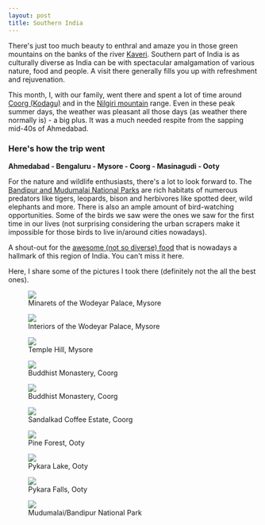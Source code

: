 ```yaml
---
layout: post
title: Southern India
---
```


There's just too much beauty to enthral and amaze you in those green mountains on the banks of the river [Kaveri](http://en.wikipedia.org/wiki/Cauvery). Southern part of India is as culturally diverse as India can be with spectacular amalgamation of various nature, food and people. A visit there generally fills you up with refreshment and rejuvenation. 

This month, I, with our family, went there and spent a lot of time around [Coorg (Kodagu)](http://en.wikipedia.org/wiki/Coorg) and in the [Nilgiri mountain](http://en.wikipedia.org/wiki/Nilgiri_mountains) range. Even in these peak summer days, the weather was pleasant all those days (as weather there normally is) - a big plus. It was a much needed respite from the sapping mid-40s of Ahmedabad.

### Here's how the trip went

**Ahmedabad - Bengaluru - Mysore - Coorg - Masinagudi - Ooty**

For the nature and wildlife enthusiasts, there's a lot to look forward to. The [Bandipur and Mudumalai National Parks](https://www.google.co.in/search?q=bandipur+national+park&client=safari&rls=en&source=lnms&tbm=isch&sa=X&ei=Kx2pU5_uEs61uATT14DoCg&ved=0CAkQ_AUoAg&biw=1280&bih=664#q=bandipur+national+park&rls=en&tbm=isch) are rich habitats of numerous predators like tigers, leopards, bison and herbivores like spotted deer, wild elephants and more. There is also an ample amount of bird-watching opportunities. Some of the birds we saw were the ones we saw for the first time in our lives (not surprising considering the urban scrapers make it impossible for those birds to live in/around cities nowadays).

A shout-out for the [awesome (not so diverse) food](https://www.google.co.in/search?q=bandipur+national+park&client=safari&rls=en&source=lnms&tbm=isch&sa=X&ei=Kx2pU5_uEs61uATT14DoCg&ved=0CAkQ_AUoAg&biw=1280&bih=664#q=south+indian+food&rls=en&tbm=isch) that is nowadays a hallmark of this region of India. You can't miss it here.

Here, I share some of the pictures I took there (definitely not the all the best ones). 

<figure>
	<img src="{{ site.url }}/images/south0.jpg">
	<figcaption>Minarets of the Wodeyar Palace, Mysore</figcaption>
</figure>

<figure>
	<img src="{{ site.url }}/images/south1.jpg">
	<figcaption>Interiors of the Wodeyar Palace, Mysore</figcaption>
</figure>

<figure>
	<img src="{{ site.url }}/images/south2.jpg">
	<figcaption>Temple Hill, Mysore</figcaption>
</figure>

<figure>
	<img src="{{ site.url }}/images/south3.jpg">
	<figcaption>Buddhist Monastery, Coorg</figcaption>
</figure>

<figure>
	<img src="{{ site.url }}/images/south4.jpg">
	<figcaption>Buddhist Monastery, Coorg</figcaption>
</figure>

<figure>
	<img src="{{ site.url }}/images/south5.jpg">
	<figcaption>Sandalkad Coffee Estate, Coorg</figcaption>
</figure>

<figure>
	<img src="{{ site.url }}/images/south6.jpg">
	<figcaption>Pine Forest, Ooty</figcaption>
</figure>

<figure>
	<img src="{{ site.url }}/images/south7.jpg">
	<figcaption>Pykara Lake, Ooty</figcaption>
</figure>

<figure>
	<img src="{{ site.url }}/images/south8.jpg">
	<figcaption>Pykara Falls, Ooty</figcaption>
</figure>

<figure>
	<img src="{{ site.url }}/images/south9.jpg">
	<figcaption>Mudumalai/Bandipur National Park</figcaption>
</figure>
 